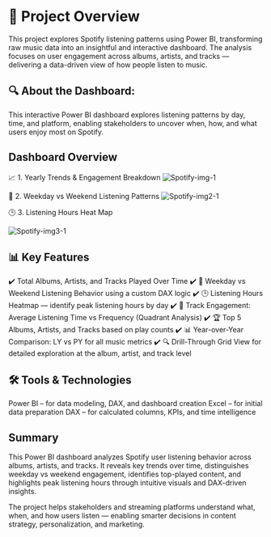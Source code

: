 # 📌 Project Overview

This project explores Spotify listening patterns using Power BI, transforming raw music data into an insightful and interactive dashboard. The analysis focuses on user engagement across albums, artists, and tracks — delivering a data-driven view of how people listen to music.

## 🔍 About the Dashboard:

This interactive Power BI dashboard explores listening patterns by day, time, and platform, enabling stakeholders to uncover when, how, and what users enjoy most on Spotify.
## Dashboard Overview

📈 1. Yearly Trends & Engagement Breakdown 
![Spotify-img-1](https://github.com/user-attachments/assets/9a33e9fe-2d0b-4995-b8ff-24d89133e691)

📆 2. Weekday vs Weekend Listening Patterns
![Spotify-img2-1](https://github.com/user-attachments/assets/72b5828a-07f4-4791-b765-0a689c556993)

🕒 3. Listening Hours Heat Map

![Spotify-img3-1](https://github.com/user-attachments/assets/70bcb1ba-8ea9-422c-b45c-bf9a38dcd999)


## 📊 Key Features

✔️ Total Albums, Artists, and Tracks Played Over Time
✔️ 📅 Weekday vs Weekend Listening Behavior using a custom DAX logic
✔️ 🕒 Listening Hours Heatmap — identify peak listening hours by day
✔️ 🎯 Track Engagement: Average Listening Time vs Frequency (Quadrant Analysis)
✔️ 🏆 Top 5 Albums, Artists, and Tracks based on play counts
✔️ 📊 Year-over-Year Comparison: LY vs PY for all music metrics
✔️ 🔍 Drill-Through Grid View for detailed exploration at the album, artist, and track level

## 🛠️ Tools & Technologies

Power BI – for data modeling, DAX, and dashboard creation
Excel – for initial data preparation
DAX – for calculated columns, KPIs, and time intelligence

## Summary

This Power BI dashboard analyzes Spotify user listening behavior across albums, artists, and tracks. It reveals key trends over time, distinguishes weekday vs weekend engagement, identifies top-played content, and highlights peak listening hours through intuitive visuals and DAX-driven insights.

The project helps stakeholders and streaming platforms understand what, when, and how users listen — enabling smarter decisions in content strategy, personalization, and marketing.
